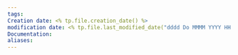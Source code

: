 ```yaml
---
tags: 
Creation date: <% tp.file.creation_date() %>
modification date: <% tp.file.last_modified_date("dddd Do MMMM YYYY HH:mm:ss") %>
Documentation: 
aliases:
---
```

